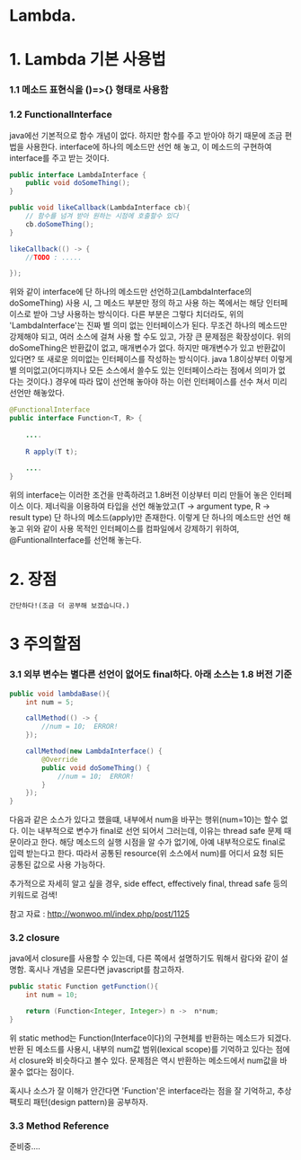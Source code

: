 ﻿# Lambda.

# 1. Lambda 기본 사용법
### 1.1 메소드 표현식을 ()=>{} 형태로 사용함
    
### 1.2 FunctionalInterface
java에선 기본적으로 함수 개념이 없다. 하지만 함수를 주고 받아야 하기 때문에 조금 편법을 사용한다.
interface에 하나의 메소드만 선언 해 놓고, 이 메소드의 구현하여 interface를 주고 받는 것이다. 
    
     
```java
public interface LambdaInterface {
    public void doSomeThing();
}
```

```java
public void likeCallback(LambdaInterface cb){
    // 함수를 넘겨 받아 원하는 시점에 호출할수 있다
    cb.doSomeThing();
}
```

```java
likeCallback(() -> {
    //TODO : .....

});
```

위와 같이 interface에 단 하나의 메소드만 선언하고(LambdaInterface의 doSomeThing) 사용 시, 그 메소드 부분만 정의 하고
사용 하는 쪽에서는 해당 인터페이스로 받아 그냥 사용하는 방식이다. 다른 부분은 그렇다 치더라도, 위의 'LambdaInterface'는
진짜 별 의미 없는 인터페이스가 된다. 무조건 하나의 메소드만 강제해야 되고, 여러 소스에 걸쳐 사용 할 수도 있고, 가장 큰
문제점은 확장성이다. 위의 doSomeThing은 반환값이 없고, 매개변수가 없다. 하지만 매개변수가 있고 반환값이 있다면? 또 새로운
의미없는 인터페이스를 작성하는 방식이다.  java 1.8이상부터 이렇게 별 의미없고(어디까지나 모든 소스에서 쓸수도 있는 인터페이스라는 
점에서 의미가 없다는 것이다.) 경우에 따라 많이 선언해 놓아야 하는 이런 인터페이스를 선수 쳐서 미리 선언만 해놓았다.

```java
@FunctionalInterface
public interface Function<T, R> {
    
    ....
    
    R apply(T t);
    
    ....
}
```

위의 interface는 이러한 조건을 만족하려고 1.8버전 이상부터 미리 만들어 놓은 인터페이스 이다. 제너릭을 이용하여 타입을 선언
해놓았고(T -> argument type, R -> result type) 단 하나의 메소드(apply)만 존재한다. 이렇게 단 하나의 메소드만 선언 해 놓고
위와 같이 사용 목적인 인터페이스를 컴파일에서 강제하기 위하여, @FuntionalInterface를 선언해 놓는다.

# 2. 장점
    간단하다!(조금 더 공부해 보겠습니다.)

# 3 주의할점
### 3.1 외부 변수는 별다른 선언이 없어도 final하다. 아래 소스는 1.8 버전 기준
    
```java
public void lambdaBase(){
    int num = 5;

    callMethod(() -> {
        //num = 10;  ERROR!
    });

    callMethod(new LambdaInterface() {
        @Override
        public void doSomeThing() {
            //num = 10;  ERROR!
        }
    });
}
```

다음과 같은 소스가 있다고 했을떄, 내부에서 num을 바꾸는 행위(num=10)는 할수 없다. 이는 내부적으로 변수가 final로 선언
되어서 그러는데, 이유는 thread safe 문제 때문이라고 한다. 해당 메소드의 실행 시점을 알 수가 없기에, 아예 내부적으로도
final로 입력 받는다고 한다. 따라서 공통된 resource(위 소스에서 num)를 어디서 요청 되든 공통된 값으로 사용 가능하다.

추가적으로 자세히 알고 싶을 경우, side effect, effectively final, thread safe 등의 키워드로 검색!

참고 자료 : http://wonwoo.ml/index.php/post/1125

### 3.2 closure
java에서 closure를 사용할 수 있는데, 다른 쪽에서 설명하기도 뭐해서 람다와 같이 설명함.
혹시나 개념을 모른다면 javascript를 참고하자.
```java
public static Function getFunction(){
    int num = 10;

    return (Function<Integer, Integer>) n ->  n*num;
}
```
위 static method는 Function(Interface이다)의 구현체를 반환하는 메소드가 되겠다. 반환 된 메소드를 사용시, 내부의 num값 범위(lexical scope)를
기억하고 있다는 점에서 closure와 비슷하다고 볼수 있다. 문제점은 역시 반환하는 메소드에서 num값을 바꿀수 없다는 점이다.

혹시나 소스가 잘 이해가 안간다면 'Function'은 interface라는 점을 잘 기억하고, 추상팩토리 패턴(design pattern)을 공부하자.

### 3.3 Method Reference
준비중....